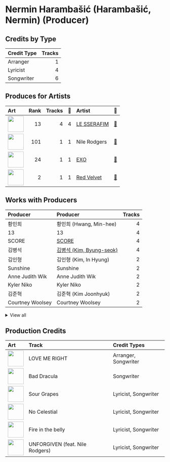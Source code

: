 # Nermin Harambašić (Harambašić, Nermin) (Producer)

## Credits by Type

| Credit Type | Tracks |
|:---|---:|
| Arranger | 1 |
| Lyricist | 4 |
| Songwriter | 6 |

## Produces for Artists

| Art | Rank | Tracks | 💚 | Artist | 🔗 |
|:---|---:|---:|---:|:---|:---|
| <img src="https://i.scdn.co/image/ab6761610000e5ebd7d7064b17d00c6f8755eae6" alt="" width="50" /> | 13 | 4 | 4 | [LE SSERAFIM](../../artists/le_sserafim/overview.md) | [🔗](https://open.spotify.com/artist/4SpbR6yFEvexJuaBpgAU5p) |
| <img src="https://i.scdn.co/image/ab6761610000e5ebede7b4f5a5316f0cf586ec7e" alt="" width="50" /> | 101 | 1 | 1 | Nile Rodgers | [🔗](https://open.spotify.com/artist/3yDIp0kaq9EFKe07X1X2rz) |
| <img src="https://i.scdn.co/image/ab6761610000e5ebaf3c4b988a6fef40843cdc83" alt="" width="50" /> | 24 | 1 | 1 | [EXO](../../artists/exo/overview.md) | [🔗](https://open.spotify.com/artist/3cjEqqelV9zb4BYE3qDQ4O) |
| <img src="https://i.scdn.co/image/ab6761610000e5eb02a562ea6b1dc718394010ac" alt="" width="50" /> | 2 | 1 | 1 | [Red Velvet](../../artists/red_velvet/overview.md) | [🔗](https://open.spotify.com/artist/1z4g3DjTBBZKhvAroFlhOM) |

## Works with Producers

| Producer | Producer | Tracks |
|:---|:---|---:|
| 황민희 | 황민희 (Hwang, Min-hee) | 4 |
| 13 | 13 | 4 |
| SCORE | [SCORE](../score/overview.md) | 4 |
| 김병석 | [김병석 (Kim, Byung-seok)](../김병석_(kim,_byung-seok)/overview.md) | 4 |
| 김인형 | 김인형 (Kim, In Hyung) | 2 |
| Sunshine | Sunshine | 2 |
| Anne Judith Wik | Anne Judith Wik | 2 |
| Kyler Niko | Kyler Niko | 2 |
| 김준혁 | 김준혁 (Kim Joonhyuk) | 2 |
| Courtney Woolsey | Courtney Woolsey | 2 |


<details>
<summary>View all</summary>

| Producer | Producer | Tracks |
|:---|:---|---:|
| danke | [danke](../danke/overview.md) | 2 |
| Supreme Boi | [Supreme Boi](../supreme_boi/overview.md) | 2 |
| Young Chance | Young Chance | 2 |
| 이연수 | 이연수 (Lee, Yeon-soo) | 2 |
| Feli Ferraro | Feli Ferraro | 1 |
| Ronnie Icon | Ronnie Icon | 1 |
| Josefin Glenmark | Josefin Glenmark | 1 |
| poutyface | poutyface | 1 |
| 전부연 | 전부연 (Jeon, Bu-yeon) | 1 |
| Abir | Abir | 1 |
| Kris Jana | Kris Jana | 1 |
| Anders Gukko | Anders Gukko | 1 |
| 김현수 | 김현수 (Kim, Hyun-soo) | 1 |
| Lady V | Lady V | 1 |
| Adam Hawkins | Adam Hawkins | 1 |
| HUH YUNJIN | HUH YUNJIN | 1 |
| BENJMN | BENJMN | 1 |
| Peter Tambakis | Peter Tambakis | 1 |
| Yang Ga | Yang Ga | 1 |
| Tomas Smagesjo | Tomas Smagesjo | 1 |
| 오유원 | 오유원 (Oh, Yoo-won) | 1 |
| John Hanes | [John Hanes](../john_hanes/overview.md) | 1 |
| Belle | Belle | 1 |
| 김동현 | 김동현 (Kim, Dong-hyun) | 1 |
| 최진석 | 최진석 (Choi, Jin-seok) | 1 |
| Glenda Proby | Glenda Proby | 1 |
| Shorelle | Shorelle | 1 |
| Kayofkaj | Kayofkaj | 1 |
| Denzil Remedios | Denzil Remedios | 1 |
| Manny Marroquin | [Manny Marroquin](../manny_marroquin/overview.md) | 1 |
| Believve | Believve | 1 |
| 방시혁 | [방시혁 (Bang, Si-Hyuk)](../방시혁_(bang,_si-hyuk)/overview.md) | 1 |
| Chris Galland | Chris Galland | 1 |
| Julia Bognar Finnseter | Julia Bognar Finnseter | 1 |
| Pontus Petersson | Pontus Petersson | 1 |
| Ryan S. Jhun | [Ryan S. Jhun](../ryan_s__jhun/overview.md) | 1 |
| 조윤경 | [조윤경 (Jo, Yoon Kyung)](../조윤경_(jo,_yoon_kyung)/overview.md) | 1 |
| 박상유 | 박상유 (Park, Sang-yu) | 1 |
| Paulina Cerrilla | Paulina Cerrilla | 1 |
| Jarah Lafayette Gibson | Jarah Lafayette Gibson | 1 |
| Makaila J Garcia | Makaila J Garcia | 1 |
| 우민정 | 우민정 (Umin, Je-ong) | 1 |

</details>


## Production Credits

| Art | Track | Credit Types |
|:---|:---|:---|
| <img src="https://i.scdn.co/image/ab67616d0000b273aab7f1de2a5fccba3b095574" alt="" width="50" /> | LOVE ME RIGHT | Arranger, Songwriter |
| <img src="https://i.scdn.co/image/ab67616d0000b2733f30a062dafcdbc1a8fad842" alt="" width="50" /> | Bad Dracula | Songwriter |
| <img src="https://i.scdn.co/image/ab67616d0000b2739030184114911536d5f77555" alt="" width="50" /> | Sour Grapes | Lyricist, Songwriter |
| <img src="https://i.scdn.co/image/ab67616d0000b273a991995542d50a691b9ae5be" alt="" width="50" /> | No Celestial | Lyricist, Songwriter |
| <img src="https://i.scdn.co/image/ab67616d0000b273d71fd77b89d08bc1bda219c7" alt="" width="50" /> | Fire in the belly | Lyricist, Songwriter |
| <img src="https://i.scdn.co/image/ab67616d0000b273d71fd77b89d08bc1bda219c7" alt="" width="50" /> | UNFORGIVEN (feat. Nile Rodgers) | Lyricist, Songwriter |